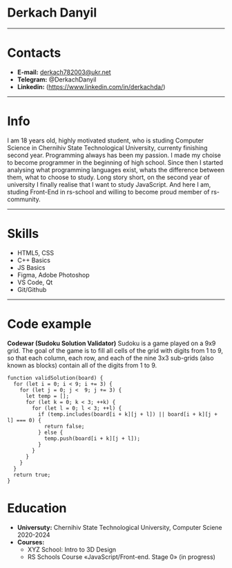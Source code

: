 # Derkach Danyil
******
# Contacts
* **E-mail:** derkach782003@ukr.net
* **Telegram:** @DerkachDanyil
* **Linkedin:** (https://www.linkedin.com/in/derkachda/)
******
# Info
I am 18 years old, highly motivated student, who is studing Computer Science in Chernihiv State Technological University, currenty finishing second year. Programming always has been my passion. I made my choise to become programmer in the beginning of high school. Since then I started analysing what programming languages exist, whats the difference between them, what to choose to study. Long story short, on the second year of university I finally realise that I want to study JavaScript. And here I am, studing Front-End in rs-school and willing to become proud member of rs-community.
******
# Skills
* HTML5, CSS
* C++ Basics
* JS Basics
* Figma, Adobe Photoshop
* VS Code, Qt
* Git/Github
******
# Code example
**Codewar (Sudoku Solution Validator)** Sudoku is a game played on a 9x9 grid. The goal of the game is to fill all cells of the grid with digits from 1 to 9, so that each column, each row, and each of the nine 3x3 sub-grids (also known as blocks) contain all of the digits from 1 to 9.

```
function validSolution(board) {
  for (let i = 0; i < 9; i += 3) {
    for (let j = 0; j <  9; j += 3) {
      let temp = [];
      for (let k = 0; k < 3; ++k) {
        for (let l = 0; l < 3; ++l) {
          if (temp.includes(board[i + k][j + l]) || board[i + k][j + l] === 0) {
            return false;
          } else {
            temp.push(board[i + k][j + l]);
          }
        }
      }
    }
  }
  return true;
}
```
# Education
* **Universuty:** Chernihiv State Technological University, Computer Sciene 2020-2024
* **Courses:**
    + XYZ School: Intro to 3D Design
    + RS Schools Course «JavaScript/Front-end. Stage 0» (in progress)
